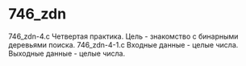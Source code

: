 # 746_zdn
746_zdn-4.c
Четвертая практика. Цель - знакомство с бинарными деревьями поиска.
746_zdn-4-1.c Входные данные - целые числа. Выходные данные - целые числа.
